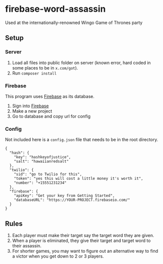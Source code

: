# firebase-word-assassin
Used at the internationally-renowned Wingo Game of Thrones party

## Setup

### Server

1. Load all files into public folder on server (known error, hard coded in some places to be in `x.com/got`).
1. Run `composer install`

### Firebase

This program uses [Firebase](https://firebase.google.com/) as its database.

1. Sign into [Firebase](https://console.firebase.google.com)
1. Make a new project
1. Go to database and copy url for config

### Config

Not included here is a `config.json` file that needs to be in the root directory.

```
{
  "hash": {
    "key": "hashkeyofjustice",
    "salt": "hawaiianredsalt"
  },
  "twilio": {
    "sid": "go to Twilio for this",
    "token": "yes this will cost a little money it's worth it",
    "number": "+15551231234"
  },
  "firebase": {
    "apiKey": "Get your key from Getting Started",
    "databaseURL": "https://YOUR-PROJECT.firebaseio.com/"
  }
}
```

## Rules

1. Each player must make their target say the target word they are given.
1. When a player is eliminated, they give their target and target word to their assassin.
1. For shorter games, you may want to figure out an alternative way to find a victor when you get down to 2 or 3 players.
